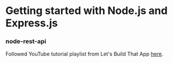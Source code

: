 # Getting started with Node.js and Express.js

### node-rest-api 
Followed YouTube tutorial playlist from Let's Build That App [here](https://www.youtube.com/watch?v=F7NVpxxmmgM&list=PL0dzCUj1L5JE4w_OctDGyZOhML6OtJSqR).